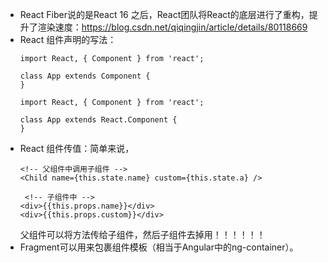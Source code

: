 * React Fiber说的是React 16 之后，React团队将React的底层进行了重构，提升了渲染速度：https://blog.csdn.net/qiqingjin/article/details/80118669
* React 组件声明的写法：
  ```
  import React, { Component } from 'react';

  class App extends Component {
  }

  import React, { Component } from 'react';

  class App extends React.Component {
  }

  ```
* React 组件传值：简单来说，
  ``` JSX
  <!-- 父组件中调用子组件 -->
  <Child name={this.state.name} custom={this.state.a} />

   <!-- 子组件中 -->
  <div>{{this.props.name}}</div>
  <div>{{this.props.custom}}</div>
  ```
  父组件可以将方法传给子组件，然后子组件去掉用！！！！！！
* Fragment可以用来包裹组件模板（相当于Angular中的ng-container）。